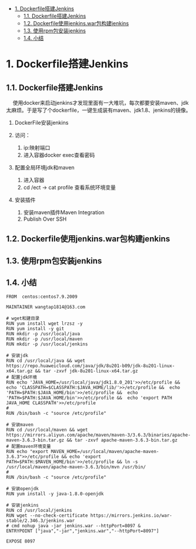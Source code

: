 

<!-- TOC -->

- [1. Dockerfile搭建Jenkins](#1-dockerfile搭建jenkins)
    - [1.1. Dockerfile搭建Jenkins](#11-dockerfile搭建jenkins)
    - [1.2. Dockerfile使用jenkins.war包构建jenkins](#12-dockerfile使用jenkinswar包构建jenkins)
    - [1.3. 使用rpm包安装jenkins](#13-使用rpm包安装jenkins)
    - [1.4. 小结](#14-小结)

<!-- /TOC -->


# 1. Dockerfile搭建Jenkins  

## 1.1. Dockerfile搭建Jenkins
<!-- 
XXX docker使用dockerFile自定义Jenkins
使用docker来启动jenkins才发现里面有一大堆坑，每次都要安装maven、jdk太麻烦。于是写了个dockerfile，一键生成装有maven、jdk1.8、jenkins的镜像。  
https://blog.csdn.net/qq_35031494/article/details/125426380  文档中dockerfile文件maven目录有问题  
按照这份文档配置jdk和maven时， cd /etc -> cat profile 查看系统环境变量
查看数据卷信息 https://blog.csdn.net/m0_64284147/article/details/126571316

docker run -d \
    -p 8888:8080 \
    -p 50000:50000 \
    -v /usr/work/dockerMount/jenkins:/var/jenkins_home \
    -v /etc/localtime:/etc/localtime \
    --restart=always \
    --name=jenkins \
    jenkins/jenkins


启动成功后，无法下载插件
访问时出现无法访问，点击叉号  
1. hudson.model.UpdateCenter.xml文件位于容器内 ./var/jenkins_home/hudson.model.UpdateCenter.xml
2. 或者直接跳过插件下载步骤， admin的密码为首次登录密码

/var/jenkins_home已经挂载到/data/jenkins/
-->


<!-- 
jenkins官网：https://www.jenkinschina.com/doc/book/installing/  
建议使用的Docker映像是jenkinsci/blueocean image(来自 the Docker Hub repository)。  

-->

&emsp; 使用docker来启动jenkins才发现里面有一大堆坑，每次都要安装maven、jdk太麻烦。于是写了个dockerfile，一键生成装有maven、jdk1.8、jenkins的镜像。   

1. DockerFile安装jenkins  

2. 访问：
    1. ip:映射端口
    2. 进入容器docker exec查看密码

2. 配置全局环境jdk和maven  
    1. 进入容器
    2. cd /ect -> cat profile 查看系统环境变量 

3. 安装插件  
    1. 安装maven插件Maven Integration
    2. Publish Over SSH      


## 1.2. Dockerfile使用jenkins.war包构建jenkins

<!-- 

用最新jenkins.war包 构建jenkins
https://blog.csdn.net/whh18254122507/article/details/81783430
https://www.cnblogs.com/namedgx/p/15420711.html
https://www.bbsmax.com/A/gVdnMXBN5W/


dockerfile构建jenkins流水线
https://blog.csdn.net/weixin_44663310/article/details/125565946

-->


## 1.3. 使用rpm包安装jenkins
<!-- 

https://blog.csdn.net/weixin_43895083/article/details/127226397
-->


## 1.4. 小结
<!-- 
根据下面文章自己写Dockerfile

https://blog.csdn.net/qq_35031494/article/details/125426380 
https://blog.csdn.net/weixin_43895083/article/details/127226397

shell脚本修改文件
https://blog.51cto.com/u_12660945/5161654
-->


```text
FROM  centos:centos7.9.2009

MAINTAINER wangtap1814@163.com

# wget和建目录
RUN yum install wget lrzsz -y
RUN yum install -y git 
RUN mkdir -p /usr/local/java
RUN mkdir -p /usr/local/maven
RUN mkdir -p /usr/local/jenkins

# 安装jdk
RUN cd /usr/local/java && wget https://repo.huaweicloud.com/java/jdk/8u201-b09/jdk-8u201-linux-x64.tar.gz && tar -zxvf jdk-8u201-linux-x64.tar.gz
# 配置jdk环境
RUN echo 'JAVA_HOME=/usr/local/java/jdk1.8.0_201'>>/etc/profile &&  echo 'CLASSPATH=$CLASSPATH:$JAVA_HOME/lib/'>>/etc/profile &&  echo 'PATH=$PATH:$JAVA_HOME/bin'>>/etc/profile &&  echo 'PATH=$PATH:$JAVA_HOME/bin'>>/etc/profile &&  echo 'export PATH JAVA_HOME CLASSPATH'>>/etc/profile
#
RUN /bin/bash -c "source /etc/profile"

# 安装maven
RUN cd /usr/local/maven && wget https://mirrors.aliyun.com/apache/maven/maven-3/3.6.3/binaries/apache-maven-3.6.3-bin.tar.gz && tar -zxvf apache-maven-3.6.3-bin.tar.gz
# 配置maven环境变量
RUN echo "export MAVEN_HOME=/usr/local/maven/apache-maven-3.6.3">>/etc/profile && echo 'export PATH=$PATH:$MAVEN_HOME/bin'>>/etc/profile && ln -s /usr/local/maven/apache-maven-3.6.3/bin/mvn /usr/bin/
# 
RUN /bin/bash -c "source /etc/profile"

# 安装openjdk
RUN yum install -y java-1.8.0-openjdk

# 安装jenkins
RUN cd /usr/local/jenkins
RUN wget --no-check-certificate https://mirrors.jenkins.io/war-stable/2.346.3/jenkins.war  
# cmd nohup java -jar jenkins.war --httpPort=8097 &
ENTRYPOINT ["java","-jar","jenkins.war","--httpPort=8097"]

EXPOSE 8097
```